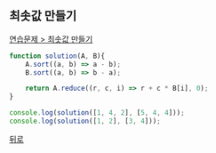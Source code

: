 ## 최솟값 만들기

[연습문제 > 최솟값 만들기](https://programmers.co.kr/learn/courses/30/lessons/12941)

``` js
function solution(A, B){
    A.sort((a, b) => a - b);
    B.sort((a, b) => b - a);

    return A.reduce((r, c, i) => r + c * B[i], 0);
}

console.log(solution([1, 4, 2], [5, 4, 4]));
console.log(solution([1, 2], [3, 4]));
```

[뒤로](https://github.com/SeongYongLee/TIL/tree/main/Algorithm/Programmers)
